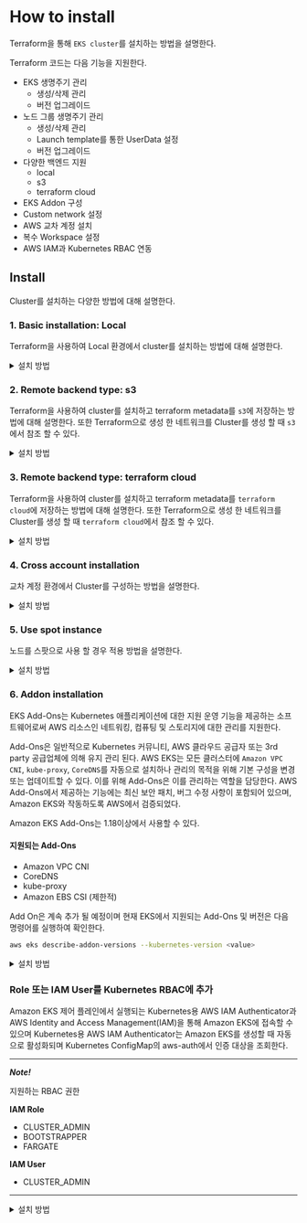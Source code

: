# How to install

Terraform을 통해 `EKS cluster`를 설치하는 방법을 설명한다.

Terraform 코드는 다음 기능을 지원한다.

- EKS 생명주기 관리
  - 생성/삭제 관리
  - 버전 업그레이드
- 노드 그룹 생명주기 관리
  - 생성/삭제 관리
  - Launch template를 통한 UserData 설정
  - 버전 업그레이드
- 다양한 백엔드 지원
  - local
  - s3
  - terraform cloud
- EKS Addon 구성
- Custom network 설정
- AWS 교차 계정 설치
- 복수 Workspace 설정
- AWS IAM과 Kubernetes RBAC 연동

## Install

Cluster를 설치하는 다양한 방법에 대해 설명한다.

### 1. Basic installation: Local

Terraform을 사용하여 Local 환경에서 cluster를 설치하는 방법에 대해 설명한다.

<details>

<summary>설치 방법</summary>

- tfvars 설정

각 항목의 자세한 설명은 [README](./../README.md) 참조

```yaml
# cluster 및 tag 구성 필수 정보
project     = "demo"
region      = "ap-northeast-2"
abbr_region = "ane2"
env         = "dev"
org         = "example"

# 네트워크 구성 정보
vpc_id             = "vpc-0d2502934730afebd"
private_subnet_ids = ["subnet-0e0586fa9048f932a", "subnet-0c7ea9aa38102c6d4"]
public_subnet_ids  = ["subnet-0ab6dc3405d2c171c", "subnet-09eef3c587f0f5f7d"]

# 노드 그룹 구성 정보
eks_node_groups = [
  {
    name            = "apps"
    instance_type   = "t3.small"
    instance_volume = "10"
    desired_size    = 2
    min_size        = 1
    max_size        = 4
    description     = "Dev EKS Cluster"
  }
]
```

- 배포

```sh
# Terraform 환경 구성
terraform init

# Create Workspace (option)
terraform workspace new dev

# Change Workspace (option)
terraform workspace select dev

# Check installation plan (option)
terraform plan -var-file=examples/1.basic_install.tfvars

# Install
terraform apply -var-file=examples/1.basic_install.tfvars --auto-approve
```

- 배포 결과 확인

```sh
# 'terraform.tfstate'가 생성 된 것을 확인 할 수 있다.
ls -al

...
-rw-r--r-- 1 mzc mzc 19575 Mar 24 14:34 terraform.tfstate
...
```

- 삭제

```sh
# Destroy
terraform destroy -var-file=examples/1.basic_install.tfvars --auto-approve
```

</details>

### 2. Remote backend type: s3

Terraform을 사용하여 cluster를 설치하고 terraform metadata를 `s3`에 저장하는 방법에 대해 설명한다.
또한 Terraform으로 생성 한 네트워크를 Cluster를 생성 할 때 `s3`에서 참조 할 수 있다.

<details>

<summary>설치 방법</summary>

- backend 설정

  - s3.hcl 생성

  ```yaml
  bucket         = "demo-common-terraform-state"              # s3 버킷 이름
  key            = "demo/ap-northeast-2/eks.tfstat"           # key 이름. project/az/component 형식을 권장. env는 workspace 설정을 통해 지원 가능
  region         = "ap-northeast-2"                           # s3 버킷 리전
  encrypt        = true                                       # 데이터 송수신시, 암호화 적용 여부. default: false
  dynamodb_table = "EKS"                                      # dynamodb 테이블 이름. terraform 중복 실행 방지를 위해 lock 용도로 사용하는 table
  ```

  - version.tf 설정

  version.tf 파일에서 `backend "s3" {}` 를 주석 해제한다.

  ```yaml
  # Uncomment if you are using s3 as backend.
  backend "s3" {}
  ```

- tfvars 수정

Terraform으로 생성한 network의 tfstat 정보를 s3에 저장한 경우에 설정

```yaml
... 중략 ...
remote_backend = {
  type = "s3"
  workspaces = [{
    service = "network"                                   # 'network'만 지원
    bucket  = "demo-common-terraform-state"               # network.tfstat가 저장된 s3 버킷 이름
    key     = "demo/ap-northeast-2/network.tfstat"        # network key 이름
    region  = "ap-northeast-2"                            # s3 버킷 리전
  }]
}
... 중략 ...
```

- 적용

```sh
# Terraform 환경 구성
terraform init -backend-config=/path/to/s3.hcl

# Create Workspace (option)
terraform workspace new dev

# Change Workspace (option)
terraform workspace select dev

# Check installation plan (option)
terraform plan -var-file=examples/2.backend_type_s3.tfvars

# Install
terraform apply -var-file=examples/2.backend_type_s3.tfvars --auto-approve
```

- 삭제

```sh
# Destroy
terraform destroy -var-file=examples/2.backend_type_s3.tfvars --auto-approve
```

</details>

### 3. Remote backend type: terraform cloud

Terraform을 사용하여 cluster를 설치하고 terraform metadata를 `terraform cloud`에 저장하는 방법에 대해 설명한다.
또한 Terraform으로 생성 한 네트워크를 Cluster를 생성 할 때 `terraform cloud`에서 참조 할 수 있다.

<details>

<summary>설치 방법</summary>

- backend 설정

  - version.tf 설정

  ```text
  # Uncomment if you are using terraform cloud as backend.
  cloud {
    organization = "<TERRAFORM CLOUD ORG>"
    workspaces {
      name = "<WORKSPACE NAME>"
    }
  }
  ```

- tfvars 수정

Terraform으로 생성한 network의 tfstat 정보를 `terraform cloud`에 저장한 경우에 설정

```yaml
remote_backend = {
  type = "remote"
  workspaces = [{
    service        = "network"                          # 'network'만 지원
    org            = "YOUR TERRAFORM ORG"               # network.tfstat가 저장된 terraform cloud org 이름
    workspace_name = "YOUR TERRAFORM WORKSPACE"         # network.tfstat가 저장된 workspace 이름
  }]
}
```

- 적용

```sh
# Terraform 환경 구성
terraform init

# Check installation plan (option)
terraform plan -var-file=examples/3.backend_type_remote.tfvars

# Install
terraform apply -var-file=examples/3.backend_type_remote.tfvars --auto-approve
```

- 삭제

```sh
# Destroy
terraform destroy -var-file=examples/3.backend_type_remote.tfvars --auto-approve
```

</details>

### 4. Cross account installation

교차 계정 환경에서 Cluster를 구성하는 방법을 설명한다.

<details>

<summary>설치 방법</summary>

#### Local 환경일 경우 사전 작업

- source account

```sh
# source account
aws configure

# target account
aws configure --profile <TARGET>
```

- tfvars 수정

```yaml
... 중략 ...
# source account
shared_account = {
  region  = <REGION>
}

# target account
target_account = {
  region  = <REGION>
  profile = <TARGET PROFILE>
}
... 중략 ...
```

#### Instance profile or IAM Role 을 사용 하는 환경일 경우 사전 작업

- Source account에서 적절한 권한을 부여한 instance profile 또는 IAM role을 생성

- Target account에서 적절한 권한을 부여한 IAM role을 생성

- 생성한 target Role에 source profile or role에 대한 신뢰관계 설정

```json
{
  "Version": "2012-10-17",
  "Statement": [
    {
      "Effect": "Allow",
      "Principal": {
        "AWS": [
          "arn:aws:iam::<SOURCE ACCOUNT>:role/<SOURCE ROLE - Instance profile>"
        ]
      },
      "Action": "sts:AssumeRole",
      "Condition": {}
    }
  ]
}
```

- tfvars 수정

```yaml
... 중략 ...
# source account
shared_account = {
  region  = <REGION>
}

# target account
target_account = {
  region          = <REGION>
  assume_role_arn = "arn:aws:iam::<ACCOUNT>:role/<ROLE_NAME>"
}
```

#### 배포 및 삭제

- 적용

```sh
# Terraform 환경 구성
terraform init

# Create Workspace (option)
terraform workspace new dev

# Change Workspace (option)
terraform workspace select dev

# Check installation plan (option)
terraform plan -var-file=examples/4.cross_account_install.tfvars

# Install
terraform apply -var-file=examples/4.cross_account_install.tfvars --auto-approve
```

- 삭제

```sh
# Destroy
terraform destroy -var-file=examples/4.cross_account_install.tfvars --auto-approve
```

</details>

### 5. Use spot instance

노드를 스팟으로 사용 할 경우 적용 방법을 설명한다.

<details>

<summary>설치 방법</summary>

- tfvars 수정

```yaml
... 중략 ...
eks_node_groups = [
  {
    name                = "apps"
    use_spot            = true                        # spot 사용
    spot_instance_types = ["t3.small"]                # cpu, memory 용량이 유사한 인스턴스 유형을 나열한다.
    instance_volume     = "10"
    desired_size        = 2
    min_size            = 1
    max_size            = 4
    description         = "Dev EKS Cluster"
  }
]
... 중략 ...
```

```sh
# Terraform 환경 구성
terraform init

# Create Workspace (option)
terraform workspace new dev

# Change Workspace (option)
terraform workspace select dev

# Check installation plan (option)
terraform plan -var-file=examples/5.spot_instance.tfvars

# Install
terraform apply -var-file=examples/5.spot_instance.tfvars --auto-approve
```

- 삭제

```sh
# Destroy
terraform destroy -var-file=examples/5.spot_instance.tfvars --auto-approve
```

</details>

### 6. Addon installation

EKS Add-Ons는 Kubernetes 애플리케이션에 대한 지원 운영 기능을 제공하는 소프트웨어로써 AWS 리소스인 네트워킹, 컴퓨팅 및 스토리지에 대한 관리를 지원한다.

Add-Ons은 일반적으로 Kubernetes 커뮤니티, AWS 클라우드 공급자 또는 3rd party 공급업체에 의해 유지 관리 된다. AWS EKS는 모든 클러스터에 `Amazon VPC CNI`, `kube-proxy`, `CoreDNS`를 자동으로 설치하나 관리의 목적을 위해 기본 구성을 변경 또는 업데이트할 수 있다. 이를 위해 Add-Ons은 이를 관리하는 역할을 담당한다. AWS Add-Ons에서 제공하는 기능에는 최신 보안 패치, 버그 수정 사항이 포함되어 있으며, Amazon EKS와 작동하도록 AWS에서 검증되었다.

Amazon EKS Add-Ons는 1.18이상에서 사용할 수 있다.

#### 지원되는 Add-Ons

- Amazon VPC CNI
- CoreDNS
- kube-proxy
- Amazon EBS CSI (제한적)

Add On은 계속 추가 될 예정이며 현재 EKS에서 지원되는 Add-Ons 및 버전은 다음 명령어를 실행하여 확인한다.

```sh
aws eks describe-addon-versions --kubernetes-version <value>
```

<details>

<summary>설치 방법</summary>

- tfvars 수정

```yaml
... 중략 ...
eks_addons = [
  {
    name    = "aws-ebs-csi-driver"
    install = true
    policy_arns = [
      "arn:aws:iam::aws:policy/service-role/AmazonEBSCSIDriverPolicy"
    ]
    policy_file = "kms-key-for-encryption-on-ebs.tpl"
  },
  {
    name    = "vpc-cni"
    install = true
    policy_arns = [
      "arn:aws:iam::aws:policy/AmazonEKS_CNI_Policy"
    ]
  },
  {
    name    = "coredns"
    install = true
  },
  {
    name    = "kube-proxy"
    install = true
  }
]
... 중략 ...
```

---

**_Note!_**

노드를 생성하지 않는 경우, `aws-ebs-csi-driver`와 `coredns` 등 `DaemonSet`이 아닌 addon은 `install = true`을 설정해도 설치하지 않는다.

---

- 적용

```sh
# Terraform 환경 구성
terraform init

# Create Workspace (option)
terraform workspace new dev

# Change Workspace (option)
terraform workspace select dev

# Check installation plan (option)
terraform plan -var-file=examples/6.install_addons.tfvars

# Install
terraform apply -var-file=examples/6.install_addons.tfvars --auto-approve
```

- 삭제

```sh
# Destroy
terraform destroy -var-file=examples/6.install_addons.tfvars --auto-approve
```

</details>

### Role 또는 IAM User를 Kubernetes RBAC에 추가

Amazon EKS 제어 플레인에서 실행되는 Kubernetes용 AWS IAM Authenticator과 AWS Identity and Access Management(IAM)을 통해 Amazon EKS에 접속할 수 있으며 Kubernetes용 AWS IAM Authenticator는 Amazon EKS를 생성할 때 자동으로 활성화되며 Kubernetes ConfigMap의 aws-auth에서 인증 대상을 조회한다.

---

**_Note!_**

지원하는 RBAC 권한

**IAM Role**

- CLUSTER_ADMIN
- BOOTSTRAPPER
- FARGATE

**IAM User**

- CLUSTER_ADMIN

---

<details>

<summary>설치 방법</summary>

- tfvars 수정

```yaml
... 중략 ...
rbac_roles = [{
  rolearn  = "arn:aws:iam::<ACCOUNT_ID>:role/<AWS_IAM_ROLE>"
  username = "<ROLE_NAME>"
  roletype = "CLUSTER_ADMIN"
}]

rbac_users = [
  {
    userarn  = "arn:aws:iam::<ACCOUNT_ID>:user/<AWS_USER>"
    username = "<USER_NAME>"
    usertype = "CLUSTER_ADMIN"
  }
]
... 중략 ...
```

- 적용

```sh
# Terraform 환경 구성
terraform init

# Create Workspace (option)
terraform workspace new dev

# Change Workspace (option)
terraform workspace select dev

# Check installation plan (option)
terraform plan -var-file=examples/10.add_role_or_user.tfvars

# Install
terraform apply -var-file=examples/10.add_role_or_user.tfvars --auto-approve
```

- 삭제

```sh
# Destroy
terraform destroy -var-file=examples/10.add_role_or_user.tfvars --auto-approve
```

<details>
